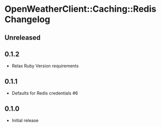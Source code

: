 # OpenWeatherClient::Caching::Redis Changelog

## Unreleased

## 0.1.2
- Relax Ruby Version requirements

## 0.1.1
- Defaults for Redis credentials #6

## 0.1.0

- Initial release
